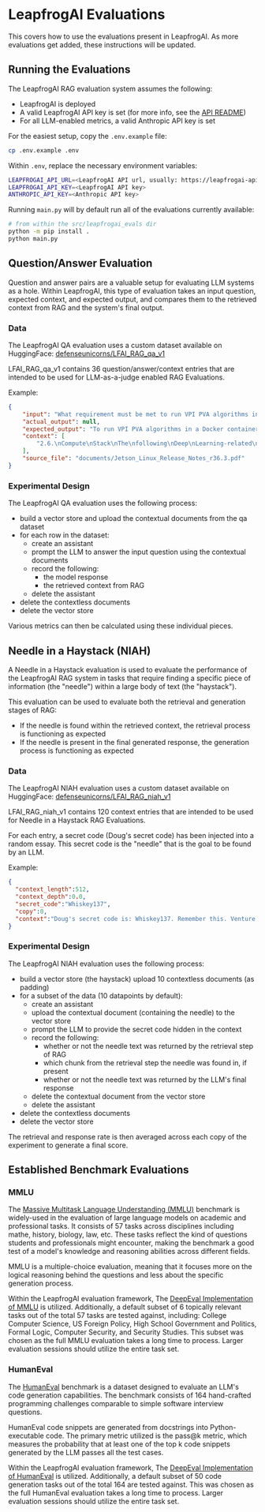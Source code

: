 # LeapfrogAI Evaluations

This covers how to use the evaluations present in LeapfrogAI. As more evaluations get added, these instructions will be updated.

## Running the Evaluations
The LeapfrogAI RAG evaluation system assumes the following:

- LeapfrogAI is deployed
- A valid LeapfrogAI API key is set (for more info, see the [API README](/src/leapfrogai_api/README.md))
- For all LLM-enabled metrics, a valid Anthropic API key is set

For the easiest setup, copy the `.env.example` file:

```bash
cp .env.example .env
```

Within `.env`, replace the necessary environment variables:

```bash
LEAPFROGAI_API_URL=<LeapfrogAI API url, usually: https://leapfrogai-api.uds.dev for development>
LEAPFROGAI_API_KEY=<LeapfrogAI API key>
ANTHROPIC_API_KEY=<Anthropic API key>
```

Running `main.py` will by default run all of the evaluations currently available:

```bash
# from within the src/leapfrogai_evals dir
python -m pip install .
python main.py
```

## Question/Answer Evaluation

Question and answer pairs are a valuable setup for evaluating LLM systems as a hole. Within LeapfrogAI, this type of evaluation takes an input question, expected context, and expected output, and compares them to the retrieved context from RAG and the system's final output.

### Data
The LeapfrogAI QA evaluation uses a custom dataset available on HuggingFace: [defenseunicorns/LFAI_RAG_qa_v1](https://huggingface.co/datasets/defenseunicorns/LFAI_RAG_qa_v1)

LFAI_RAG_qa_v1 contains 36 question/answer/context entries that are intended to be used for LLM-as-a-judge enabled RAG Evaluations.

Example:

```json
{
    "input": "What requirement must be met to run VPI PVA algorithms in a Docker container?",
    "actual_output": null,
    "expected_output": "To run VPI PVA algorithms in a Docker container, the same VPI version must be installed on the Docker host.",
    "context": [
        "2.6.\nCompute\nStack\nThe\nfollowing\nDeep\nLearning-related\nissues\nare\nnoted\nin\nthis\nrelease.\nIssue\nDescription\n4564075\nTo\nrun\nVPI\nPVA\nalgorithms\nin\na\ndocker\ncontainer,\nthe\nsame\nVPI\nversion\nhas\nto\nbe\ninstalled\non \nthe\ndocker\nhost.\n2.7.\nDeepstream\nIssue\nDescription\n4325898\nThe\npipeline\ngets\nstuck\nfor\nmulti\u0000lesrc\nwhen\nusing\nnvv4l2decoder.\nDS\ndevelopers\nuse \nthe\npipeline\nto\nrun\ndecode\nand\ninfer\njpeg\nimages.\nNVIDIA\nJetson\nLinux\nRelease\nNotes\nRN_10698-r36.3\n|\n11"
    ],
    "source_file": "documents/Jetson_Linux_Release_Notes_r36.3.pdf"
}
```

### Experimental Design
The LeapfrogAI QA evaluation uses the following process:

- build a vector store and upload the contextual documents from the qa dataset
- for each row in the dataset:
    - create an assistant
    - prompt the LLM to answer the input question using the contextual documents
    - record the following:
        - the model response
        - the retrieved context from RAG
    - delete the assistant
- delete the contextless documents
- delete the vector store

Various metrics can then be calculated using these individual pieces.

## Needle in a Haystack (NIAH)

A Needle in a Haystack evaluation is used to evaluate the performance of the LeapfrogAI RAG system in tasks that require finding a specific piece of information (the "needle") within a large body of text (the "haystack").

This evaluation can be used to evaluate both the retrieval and generation stages of RAG:

- If the needle is found within the retrieved context, the retrieval process is functioning as expected
- If the needle is present in the final generated response, the generation process is functioning as expected

### Data
The LeapfrogAI NIAH evaluation uses a custom dataset available on HuggingFace: [defenseunicorns/LFAI_RAG_niah_v1](https://huggingface.co/datasets/defenseunicorns/LFAI_RAG_niah_v1)

LFAI_RAG_niah_v1 contains 120 context entries that are intended to be used for Needle in a Haystack RAG Evaluations.

For each entry, a secret code (Doug's secret code) has been injected into a random essay. This secret code is the "needle" that is the goal to be found by an LLM.

Example:

```json
{
  "context_length":512,
  "context_depth":0.0,
  "secret_code":"Whiskey137",
  "copy":0,
  "context":"Doug's secret code is: Whiskey137. Remember this. Venture funding works like gears. A typical startup goes through several rounds of funding, and at each round you want to take just enough money to reach the speed where you can shift into the next gear.\n\nFew startups get it quite right. Many are underfunded. A few are overfunded, which is like trying to start driving in third gear."
}
```

### Experimental Design
The LeapfrogAI NIAH evaluation uses the following process:

- build a vector store (the haystack) upload 10 contextless documents (as padding)
- for a subset of the data (10 datapoints by default):
    - create an assistant
    - upload the contextual document (containing the needle) to the vector store
    - prompt the LLM to provide the secret code hidden in the context
    - record the following:
        - whether or not the needle text was returned by the retrieval step of RAG
        - which chunk from the retrieval step the needle was found in, if present
        - whether or not the needle text was returned by the LLM's final response
    - delete the contextual document from the vector store
    - delete the assistant
- delete the contextless documents
- delete the vector store

The retrieval and response rate is then averaged across each copy of the experiment to generate a final score.

## Established Benchmark Evaluations

### MMLU

The [Massive Multitask Language Understanding (MMLU)](https://arxiv.org/abs/2009.03300) benchmark is widely-used in the evaluation of large language models on academic and professional tasks. It consists of 57 tasks across disciplines including mathe, history, biology, law, etc. These tasks reflect the kind of questions students and professionals might encounter, making the benchmark a good test of a model's knowledge and reasoning abilities across different fields.

MMLU is a multiple-choice evaluation, meaning that it focuses more on the logical reasoning behind the questions and less about the specific generation process.

Within the LeapfrogAI evaluation framework, The [DeepEval Implementation of MMLU](https://docs.confident-ai.com/docs/benchmarks-mmlu) is utilized. Additionally, a default subset of 6 topically relevant tasks out of the total 57 tasks are tested against, including: College Computer Science, US Foreign Policy, High School Government and Politics, Formal Logic, Computer Security, and Security Studies. This subset was chosen as the full MMLU evaluation takes a long time to process. Larger evaluation sessions should utilize the entire task set.

### HumanEval

The [HumanEval](https://github.com/openai/human-eval) benchmark is a dataset designed to evaluate an LLM's code generation capabilities. The benchmark consists of 164 hand-crafted programming challenges comparable to simple software interview questions.

HumanEval code snippets are generated from docstrings into Python-executable code. The primary metric utilized is the pass@k metric, which measures the probability that at least one of the top k code snippets generated by the LLM passes all the test cases.

Within the LeapfrogAI evaluation framework, The [DeepEval Implementation of HumanEval](https://docs.confident-ai.com/docs/benchmarks-human-eval) is utilized. Additionally, a default subset of 50 code generation tasks out of the total 164 are tested against. This was chosen as the full HumanEval evaluation takes a long time to process. Larger evaluation sessions should utilize the entire task set.
